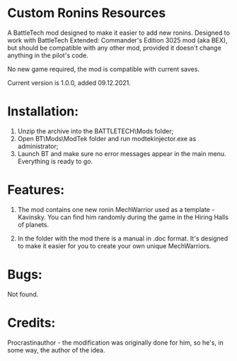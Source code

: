 # Custom Ronins Resources
A BattleTech mod designed to make it easier to add new ronins. Designed to work with BattleTech Extended: Commander's Edition 3025 mod (aka BEX), but should be compatible with any other mod, provided it doesn't change anything in the pilot's code.

No new game required, the mod is compatible with current saves.

Current version is 1.0.0, added 09.12.2021.

# Installation:
1) Unzip the archive into the BATTLETECH\Mods folder;
2) Open BT\Mods\ModTek folder and run modtekinjector.exe as administrator;
3) Launch BT and make sure no error messages appear in the main menu.
Everything is ready to go.

# Features:
1) The mod contains one new ronin MechWarrior used as a template - Kavinsky. You can find him randomly during the game in the Hiring Halls of planets.

2) In the folder with the mod there is a manual in .doc format. It's designed to make it easier for you to create your own unique MechWarriors.

# Bugs:
Not found.

# Credits:

Procrastinauthor - the modification was originally done for him, so he's, in some way, the author of the idea.

